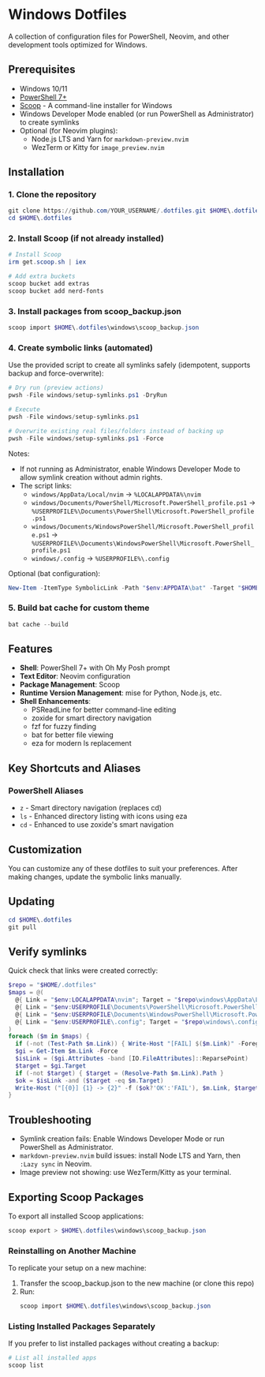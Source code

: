 # Windows Dotfiles

A collection of configuration files for PowerShell, Neovim, and other development tools optimized for Windows.

## Prerequisites

- Windows 10/11
- [PowerShell 7+](https://github.com/PowerShell/PowerShell)
- [Scoop](https://scoop.sh) - A command-line installer for Windows
- Windows Developer Mode enabled (or run PowerShell as Administrator) to create symlinks
- Optional (for Neovim plugins):
  - Node.js LTS and Yarn for `markdown-preview.nvim`
  - WezTerm or Kitty for `image_preview.nvim`

## Installation

### 1. Clone the repository

```powershell
git clone https://github.com/YOUR_USERNAME/.dotfiles.git $HOME\.dotfiles
cd $HOME\.dotfiles
```

### 2. Install Scoop (if not already installed)

```powershell
# Install Scoop
irm get.scoop.sh | iex

# Add extra buckets
scoop bucket add extras
scoop bucket add nerd-fonts
```

### 3. Install packages from scoop_backup.json

```powershell
scoop import $HOME\.dotfiles\windows\scoop_backup.json
```

### 4. Create symbolic links (automated)

Use the provided script to create all symlinks safely (idempotent, supports backup and force-overwrite):

```powershell
# Dry run (preview actions)
pwsh -File windows/setup-symlinks.ps1 -DryRun

# Execute
pwsh -File windows/setup-symlinks.ps1

# Overwrite existing real files/folders instead of backing up
pwsh -File windows/setup-symlinks.ps1 -Force
```

Notes:
- If not running as Administrator, enable Windows Developer Mode to allow symlink creation without admin rights.
- The script links:
  - `windows/AppData/Local/nvim` → `%LOCALAPPDATA%\nvim`
  - `windows/Documents/PowerShell/Microsoft.PowerShell_profile.ps1` → `%USERPROFILE%\Documents\PowerShell\Microsoft.PowerShell_profile.ps1`
  - `windows/Documents/WindowsPowerShell/Microsoft.PowerShell_profile.ps1` → `%USERPROFILE%\Documents\WindowsPowerShell\Microsoft.PowerShell_profile.ps1`
  - `windows/.config` → `%USERPROFILE%\.config`

Optional (bat configuration):

```powershell
New-Item -ItemType SymbolicLink -Path "$env:APPDATA\bat" -Target "$HOME\.dotfiles\windows\scoop\apps\bat\current" -Force
```

### 5. Build bat cache for custom theme

```powershell
bat cache --build
```

## Features

- **Shell**: PowerShell 7+ with Oh My Posh prompt
- **Text Editor**: Neovim configuration
- **Package Management**: Scoop
- **Runtime Version Management**: mise for Python, Node.js, etc.
- **Shell Enhancements**:
  - PSReadLine for better command-line editing
  - zoxide for smart directory navigation
  - fzf for fuzzy finding
  - bat for better file viewing
  - eza for modern ls replacement

## Key Shortcuts and Aliases

### PowerShell Aliases

- `z` - Smart directory navigation (replaces cd)
- `ls` - Enhanced directory listing with icons using eza
- `cd` - Enhanced to use zoxide's smart navigation

## Customization

You can customize any of these dotfiles to suit your preferences. After making changes, update the symbolic links manually.

## Updating

```powershell
cd $HOME\.dotfiles
git pull
```

## Verify symlinks

Quick check that links were created correctly:

```powershell
$repo = "$HOME/.dotfiles"
$maps = @(
  @{ Link = "$env:LOCALAPPDATA\nvim"; Target = "$repo\windows\AppData\Local\nvim" },
  @{ Link = "$env:USERPROFILE\Documents\PowerShell\Microsoft.PowerShell_profile.ps1"; Target = "$repo\windows\Documents\PowerShell\Microsoft.PowerShell_profile.ps1" },
  @{ Link = "$env:USERPROFILE\Documents\WindowsPowerShell\Microsoft.PowerShell_profile.ps1"; Target = "$repo\windows\Documents\WindowsPowerShell\Microsoft.PowerShell_profile.ps1" },
  @{ Link = "$env:USERPROFILE\.config"; Target = "$repo\windows\.config" }
)
foreach ($m in $maps) {
  if (-not (Test-Path $m.Link)) { Write-Host "[FAIL] $($m.Link)" -ForegroundColor Red; continue }
  $gi = Get-Item $m.Link -Force
  $isLink = ($gi.Attributes -band [IO.FileAttributes]::ReparsePoint)
  $target = $gi.Target
  if (-not $target) { $target = (Resolve-Path $m.Link).Path }
  $ok = $isLink -and ($target -eq $m.Target)
  Write-Host ("[{0}] {1} -> {2}" -f ($ok?'OK':'FAIL'), $m.Link, $target) -ForegroundColor ($ok?'Green':'Yellow')
}
```

## Troubleshooting

- Symlink creation fails: Enable Windows Developer Mode or run PowerShell as Administrator.
- `markdown-preview.nvim` build issues: install Node LTS and Yarn, then `:Lazy sync` in Neovim.
- Image preview not showing: use WezTerm/Kitty as your terminal.

## Exporting Scoop Packages

To export all installed Scoop applications:

```powershell
scoop export > $HOME\.dotfiles\windows\scoop_backup.json
```

### Reinstalling on Another Machine

To replicate your setup on a new machine:

1. Transfer the scoop_backup.json to the new machine (or clone this repo)
2. Run:
   ```powershell
   scoop import $HOME\.dotfiles\windows\scoop_backup.json
   ```

### Listing Installed Packages Separately

If you prefer to list installed packages without creating a backup:

```powershell
# List all installed apps
scoop list
``` 